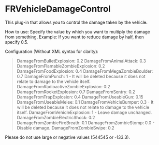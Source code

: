 # FRVehicleDamageControl
This plug-in that allows you to control the damage taken by the vehicle.

How to use: Specify the value by which you want to multiply the damage from something.
Example: If you want to reduce damage by half, then specify 0.5.

Configuration (Without XML syntax for clarity):
> DamageFromBulletExplosion: 0.2
> DamageFromAnimalAttack: 0.3
> DamageFromFlamableZombieExplosion: 0.2
> DamageFromFoodExplosion: 0.4
> DamageFromMegaZombieBoulder: 0.7
> DamageFromPunch: 1 - It will be deleted because it does not relate to damage to the vehicle itself.
> DamageFromRadioactiveZombieExplosion: 0.2
> DamageFromRocketExplosion: 0.7
> DamageFromSentry: 0.2
> DamageFromTrapExplosion: 0.4
> DamageFromUseableGun: 0.15
> DamageFromUseableMelee: 0.1
> DamageFromVehicleBumper: 0.3 - It will be deleted because it does not relate to damage to the vehicle itself.
> DamageFromVehicleExplosion: 1 - Leave damage unchanged.
> DamageFromZombieElectricShock: 0.2
> DamageFromZombieFireBreath: 0.1
> DamageFromZombieStomp: 0.0 - Disable damage.
> DamageFromZombieSwipe: 0.2

Please do not use large or negative values (544545 or -133.3).
